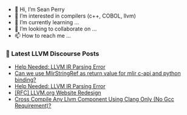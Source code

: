 - 👋 Hi, I’m Sean Perry
- 👀 I’m interested in compilers (c++, COBOL, llvm)
- 🌱 I’m currently learning ...
- 💞️ I’m looking to collaborate on ...
- 📫 How to reach me ...

<!---
s66perry/s66perry is a ✨ special ✨ repository because its `README.md` (this file) appears on your GitHub profile.
You can click the Preview link to take a look at your changes.
--->
### 📕 Latest LLVM Discourse Posts

<!-- DISCOURSE-LLVM:START -->
- [Help Needed: LLVM IR Parsing Error](https://discourse.llvm.org/t/help-needed-llvm-ir-parsing-error/80363#post_2)
- [Can we use MlirStringRef as return value for mlir c-api and python binding?](https://discourse.llvm.org/t/can-we-use-mlirstringref-as-return-value-for-mlir-c-api-and-python-binding/80356#post_6)
- [Help Needed: LLVM IR Parsing Error](https://discourse.llvm.org/t/help-needed-llvm-ir-parsing-error/80363#post_1)
- [[RFC] LLVM.org Website Redesign](https://discourse.llvm.org/t/rfc-llvm-org-website-redesign/79117#post_6)
- [Cross Compile Any Llvm Component Using Clang Only &lpar;No Gcc Requirement&rpar;?](https://discourse.llvm.org/t/cross-compile-any-llvm-component-using-clang-only-no-gcc-requirement/80282?page=2#post_29)
<!-- DISCOURSE-LLVM:END -->
